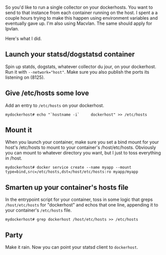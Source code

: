 So you'd like to run a single collector on your dockerhosts. You want to send to that instance from each container running on the host. I spent a a couple hours trying to make this happen using environment variables and eventually gave up. I'm also using Macvlan. The same should apply for Ipvlan.

Here's what I did.

## Launch your statsd/dogstatsd container
Spin up statds, dogstats, whatever collector du jour, on your dockerhost. Run it with `--network="host"`. Make sure you also publish the ports its listening on (8125).

## Give /etc/hosts some love
Add an entry to `/etc/hosts` on your dockerhost.
```
mydockerhost# echo "`hostname -i`     dockerhost" >> /etc/hosts
```

## Mount it
When you launch your container, make sure you set a bind mount for your host's /etc/hosts to mount to your container's /host/etc/hosts. Obviously you can mount to whatever directory you want, but I just to toss everything in /host.
```
mydockerhost# docker service create --name myapp --mount type=bind,src=/etc/hosts,dst=/host/etc/hosts:ro myapp/myapp
```

## Smarten up your container's hosts file
In the entrypoint script for your container, toss in some logic that greps `/host/etc/hosts` for "dockerhost" and echos that one line, appending it to your container's `/etc/hosts` file.
```
mydockerhost# grep dockerhost /host/etc/hosts >> /etc/hosts
```

## Party
Make it rain. Now you can point your statsd client to `dockerhost`.
